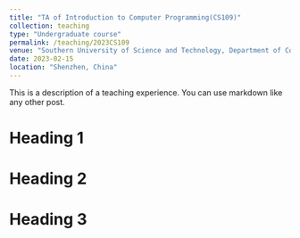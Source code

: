 ```yaml
---
title: "TA of Introduction to Computer Programming(CS109)"
collection: teaching
type: "Undergraduate course"
permalink: /teaching/2023CS109
venue: "Southern University of Science and Technology, Department of Computer Science and Engineering"
date: 2023-02-15
location: "Shenzhen, China"
---
```


This is a description of a teaching experience. You can use markdown like any other post.

Heading 1
======

Heading 2
======

Heading 3
======